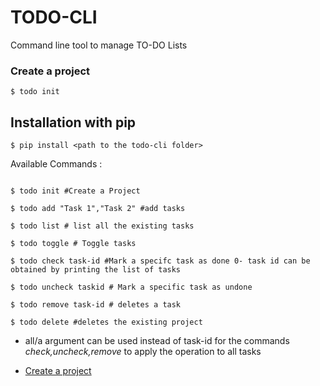 # TODO-CLI
Command line tool to manage TO-DO Lists

### Create a project

```console
$ todo init
```
## Installation with pip

```console
$ pip install <path to the todo-cli folder>
```

Available Commands :
```console

$ todo init #Create a Project

$ todo add "Task 1","Task 2" #add tasks

$ todo list # list all the existing tasks

$ todo toggle # Toggle tasks

$ todo check task-id #Mark a specifc task as done 0- task id can be obtained by printing the list of tasks

$ todo uncheck taskid # Mark a specific task as undone

$ todo remove task-id # deletes a task

$ todo delete #deletes the existing project

```

* all/a argument can be used instead of task-id for the commands <i>check,uncheck,remove</i> to apply the operation to all tasks

* [Create a project](#create-a-project)

